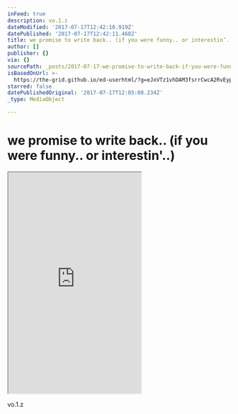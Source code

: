 ```yaml
---
inFeed: true
description: vo.1.z
dateModified: '2017-07-17T12:42:10.919Z'
datePublished: '2017-07-17T12:42:11.468Z'
title: we promise to write back.. (if you were funny.. or interestin’..)
author: []
publisher: {}
via: {}
sourcePath: _posts/2017-07-17-we-promise-to-write-back-if-you-were-funny-or-interesti.md
isBasedOnUrl: >-
  https://the-grid.github.io/ed-userhtml/?g=eJxVTz1vhDAM3fsrrCwcA2RvEypV6tCpla77KSQGcpAEJUYIVf3vPcpBVS_2k_0-LJKOdiRIUUvWEY3pkfN5nss2hHbAUgfHI2o1ku4UV6Mtr4mBSovXYLDBWAm-SVQPsJb4hwCayWuywUPw56l2lk4UevQ5fO0XACboyaGnskV6HXAdX5Y3c2IGXSiaEB3Ly7Sx86ed9303PPzFegnWyOzgZaB-3SV7ZuCQumAk-3g_f7I9oKgnols8PaiUJGuL41sGRpEqkiXscZFsCVO8rOhyg_elVsNQK93LbH8vq7Yu-Cb85xP5Ngu-Jqt-AOyLeTM
starred: false
datePublishedOriginal: '2017-07-17T12:05:08.234Z'
_type: MediaObject

---
```

# we promise to write back.. (if you were funny.. or interestin'..)

<iframe src="https://the-grid.github.io/ed-userhtml/?g=eJxVj0tPwzAQhO_5FStf2h4aw4UD2EUtLQXxaKGAKDfHdh4ksYO9URUh_juEpEXsaVba2W-GeemyCsE7yUmKWPlTSne7XZhYmxQ6lLakTktRoUwFFVUWvnsCwjdGgtKxdhNGuxeTANph_zaAuDYSM2vAmk0dlRkO0ebajOBzfwGgrKxLbTBMNC4K3cpZc62GROnSjmPrSjIKfecene19Xz3wwGftJWSKDw6-AYhfOifnBEqNqVWcrFebJ7IPyKIa0ZpAFsJ7TpLxoS0JlEAx9hnqXDecnNzG6rXJn6ftLPXF8nEmFvO39Sq6ur87mh8_bF8W-DG96X1SFEUkZM7J1tZu1be_ND_kTgaMduy_KI52mtE2_OQbk5eCIg" height="500" style=""></iframe>

vo.1.z